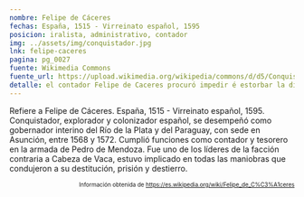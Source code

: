 ```yaml
---
nombre: Felipe de Cáceres
fechas: España, 1515 - Virreinato español, 1595
posicion: iralista, administrativo, contador
img: ../assets/img/conquistador.jpg
lnk: felipe-caceres
pagina: pg_0027
fuente: Wikimedia Commons
fuente_url: https://upload.wikimedia.org/wikipedia/commons/d/d5/Conquistador_espa%C3%B1ol.JPG
detalle: el contador Felipe de Caceres procuró impedir é estorbar la dicha entrada é conquista é que el Gobernador se Retirase
---
```


<p>Refiere a Felipe de Cáceres. España, 1515 - Virreinato español, 1595. Conquistador, explorador y colonizador español, se desempeñó como gobernador interino del Río de la Plata y del Paraguay, con sede en Asunción, entre 1568 y 1572. Cumplió funciones como contador y tesorero en la armada de Pedro de Mendoza. Fue uno de los líderes de la facción contraria a Cabeza de Vaca, estuvo implicado en todas las maniobras que condujeron a su destitución, prisión y destierro.</p>
<p style="font-size: 10px; text-align:right;">Información obtenida de <a href="https://es.wikipedia.org/wiki/Felipe_de_C%C3%A1ceres" target="_blank">https://es.wikipedia.org/wiki/Felipe_de_C%C3%A1ceres</a></p>